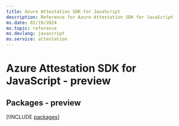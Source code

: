 ```yaml
---
title: Azure Attestation SDK for JavaScript
description: Reference for Azure Attestation SDK for JavaScript
ms.date: 02/19/2024
ms.topic: reference
ms.devlang: javascript
ms.service: attestation
---
```

# Azure Attestation SDK for JavaScript - preview
## Packages - preview
[!INCLUDE [packages](attestation-index.md)]